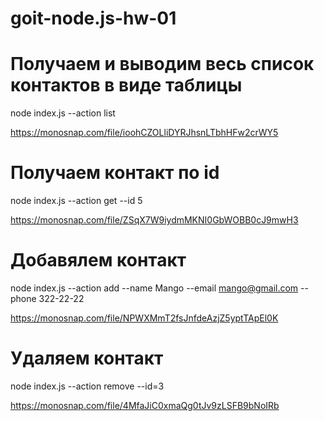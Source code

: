 # goit-node.js-hw-01

# Получаем и выводим весь список контактов в виде таблицы

node index.js --action list

https://monosnap.com/file/ioohCZOLliDYRJhsnLTbhHFw2crWY5

# Получаем контакт по id

node index.js --action get --id 5

https://monosnap.com/file/ZSqX7W9iydmMKNI0GbWOBB0cJ9mwH3

# Добавялем контакт

node index.js --action add --name Mango --email mango@gmail.com --phone 322-22-22

https://monosnap.com/file/NPWXMmT2fsJnfdeAzjZ5yptTApEl0K

# Удаляем контакт

node index.js --action remove --id=3

https://monosnap.com/file/4MfaJiC0xmaQg0tJv9zLSFB9bNoIRb
